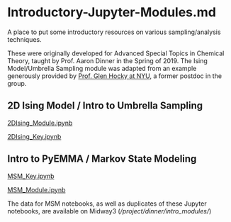# Introductory-Jupyter-Modules.md
A place to put some introductory resources on various sampling/analysis techniques. 

These were originally developed for Advanced Special Topics in Chemical Theory, taught by Prof. Aaron Dinner in the Spring of 2019. The Ising Model/Umbrella Sampling module was adapted from an example generously provided by [Prof. Glen Hocky at NYU](https://hockygroup.hosting.nyu.edu/), a former postdoc in the group. 

2D Ising Model / Intro to Umbrella Sampling
-------------------------------------------

[2DIsing\_Module.ipynb](https://github.com/antoszewski/test-wiki/blob/main/Intro_Jupyter_Modules/2DIsing_Module.ipynb)

[2DIsing\_Key.ipynb](https://github.com/antoszewski/test-wiki/blob/main/Intro_Jupyter_Modules/2DIsing_Key.ipynb)

Intro to PyEMMA / Markov State Modeling
---------------------------------------

[MSM\_Key.ipynb](https://github.com/antoszewski/test-wiki/blob/main/Intro_Jupyter_Modules/MSM_Key.ipynb)

[MSM\_Module.ipynb](https://github.com/antoszewski/test-wiki/blob/main/Intro_Jupyter_Modules/MSM_Module.ipynb)

The data for MSM notebooks, as well as duplicates of these Jupyter notebooks, are available on Midway3 (_/project/dinner/intro\_modules/_)